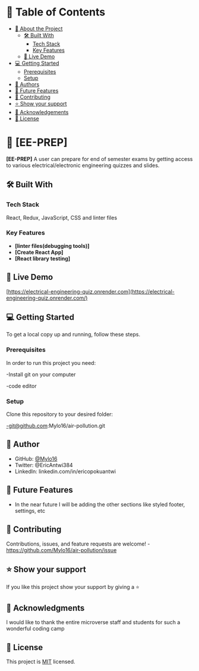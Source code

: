 # 📗 Table of Contents

- [📖 About the Project](#about-project)
  - [🛠 Built With](#built-with)
    - [Tech Stack](#tech-stack)
    - [Key Features](#key-features)
  - [🚀 Live Demo](#live-demo)
- [💻 Getting Started](#getting-started)
  - [Prerequisites](#prerequisites)
  - [Setup](#setup)
- [👥 Authors](#authors)
- [🔭 Future Features](#future-features)
- [🤝 Contributing](#contributing)
- [⭐️ Show your support](#support)
- [🙏 Acknowledgements](#acknowledgements)
- [📝 License](#license)

# 📖 [EE-PREP] <a name="about-project"></a>

**[EE-PREP]** A user can prepare for end of semester exams by getting access to various electrical/electronic engineering quizzes and slides.

## 🛠 Built With <a name="built-with"></a>

### Tech Stack <a name="tech-stack"></a>

React, Redux, JavaScript, CSS and linter files

### Key Features <a name="key-features"></a>

- **[linter files(debugging tools)]**
- **[Create React App]**
- **[React library testing]**


## 🚀 Live Demo

[https://electrical-engineering-quiz.onrender.com](https://electrical-engineering-quiz.onrender.com/)

## 💻 Getting Started <a name="getting-started"></a>

To get a local copy up and running, follow these steps.

### Prerequisites

In order to run this project you need:

-Install git on your computer

-code editor


### Setup

Clone this repository to your desired folder:

-git@github.com:Mylo16/air-pollution.git


## 👥 Author <a name="authors"></a>


- GitHub: [@Mylo16](https://github.com/Mylo16)
- Twitter: @EricAntwi384
- LinkedIn: linkedin.com/in/ericopokuantwi

## 🔭 Future Features <a name="future-features"></a>

- In the near future I will be adding the other sections like styled footer, settings, etc

## 🤝 Contributing <a name="contributing"></a>

Contributions, issues, and feature requests are welcome!
-https://github.com/Mylo16/air-pollution/issue

## ⭐️ Show your support <a name="support"></a>

If you like this project show your support by giving a ⭐️

## 🙏 Acknowledgments <a name="acknowledgements"></a>

I would like to thank the entire microverse staff and students for such a wonderful coding camp

## 📝 License <a name="license"></a>

This project is [MIT](./MIT.md) licensed.
